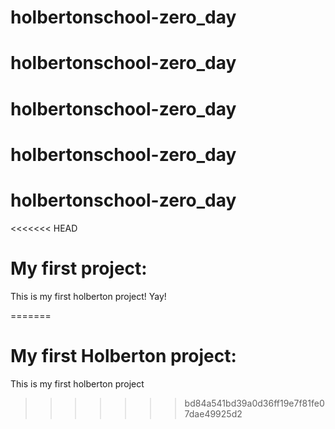 # holbertonschool-zero_day
# holbertonschool-zero_day
# holbertonschool-zero_day
# holbertonschool-zero_day
# holbertonschool-zero_day

<<<<<<< HEAD
# My first project:
This is my first holberton project! Yay! 

=======
# My first Holberton project: 
This is my first holberton project
>>>>>>> bd84a541bd39a0d36ff19e7f81fe07dae49925d2

